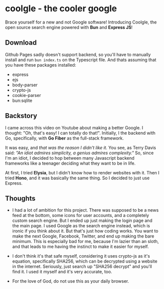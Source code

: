 # coolgle - the cooler google

Brace yourself for a new and not Google software! Introducing Coolgle, the open source search engine powered with **Bun** and **Express JS**!

## Download

Github Pages sadly doesn't support backend, so you'll have to manually install and run `bun index.ts` on the Typescript file. And thats assuming that you have these packages installed:

- express
- ejs
- body-parser
- crypto-js
- cookie-parser
- bun:sqlite

## Backstory

I came across this video on Youtube about making a better Google. I thought: "Oh, that's easy! I can totally do that!". Initially, I the backend with Go, specifically, with **Go Fiber**  as the full-stack framework.

It was easy, and *that was the reason I didn't like it.* You see, as Terry Davis said: *"An idiot admires simplicity, a genius admires complexity."* So, since I'm an idiot, I decided to hop between many Javascript backend frameworks like a teenager deciding what they want to be in life.

At first, I tried **Elysia**, but I didn't know how to render websites with it. Then I tried **Hono**, and it was basically the same thing. So I decided to just use Express.

## Thoughts

 - I had a lot of ambition for this project. There was supposed to be a news feed at the bottom, some icons for user accounts, and a completely custom search engine. But I ended up just making the login page and the main page. I used Google as the search engine instead, which is ironic if you think about it. But that's just how coding works. You want to make the next Google, Facebook, Twitter, and end up making the bare minimum. This is especially bad for me, because I'm lazier than an sloth, and that leads to me having the instinct to make it easier for myself.
 
- I don't think it's that safe myself, considering it uses crypto-js as it's equation, specifically SHA256, which can be decrypted using a website in the internet. Seriously, just search up "SHA256 decrypt" and you'll find it. I used it myself and it's very accurate, too.

- For the love of God, do not use this as your daily browser.